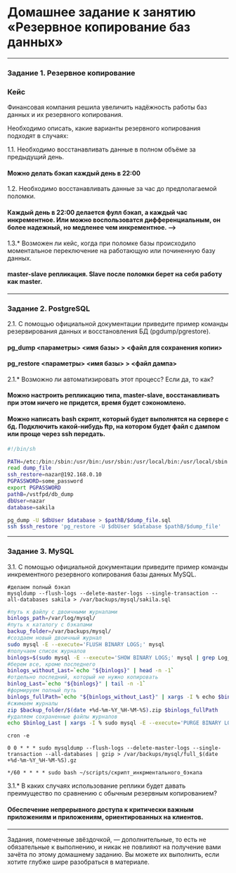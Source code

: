 # Домашнее задание к занятию «Резервное копирование баз данных»

---

### Задание 1. Резервное копирование

### Кейс
Финансовая компания решила увеличить надёжность работы баз данных и их резервного копирования. 

Необходимо описать, какие варианты резервного копирования подходят в случаях: 

1.1. Необходимо восстанавливать данные в полном объёме за предыдущий день.
#### Можно делать бэкап каждый день в 22:00

1.2. Необходимо восстанавливать данные за час до предполагаемой поломки.
#### Каждый день в 22:00 делается фулл бэкап, а каждый час инкрементное. Или можно воспользоватся дифференциальным, он более надежный, но медленее чем инкрементное. -->

1.3.* Возможен ли кейс, когда при поломке базы происходило моментальное переключение на работающую или починенную базу данных.
#### master-slave репликация. Slave после поломки берет на себя работу как master.

---

### Задание 2. PostgreSQL

2.1. С помощью официальной документации приведите пример команды резервирования данных и восстановления БД (pgdump/pgrestore).

#### pg_dump <параметры> <имя базы> > <файл для сохранения копии> 

#### pg_restore <параметры> <имя базы> > <файл дампа>

2.1.* Возможно ли автоматизировать этот процесс? Если да, то как?
 
#### Можно настроить репликацию типа, master-slave, восстанавливать при этом ничего не придется, время будет сэкономлено.

#### Можно написать bash скрипт, который будет выполнятся на сервере с бд. Подключить какой-нибудь ftp, на котором будет файл с дампом или проще через ssh передать. 
```bash
#!/bin/sh

PATH=/etc:/bin:/sbin:/usr/bin:/usr/sbin:/usr/local/bin:/usr/local/sbin
read dump_file
ssh_restore=nazar@192.168.0.10
PGPASSWORD=some_password
export PGPASSWORD
pathB=/vstfpd/db_dump
dbUser=nazar
database=sakila

pg_dump -U $dbUser $database > $pathB/$dump_file.sql
ssh $ssh_restore 'pg_restore -U $dbUser $database $pathB/$dump_file'
```

---

### Задание 3. MySQL

3.1. С помощью официальной документации приведите пример команды инкрементного резервного копирования базы данных MySQL. 
```
#делаем полный бэкап
mysqldump --flush-logs --delete-master-logs --single-transaction --all-databases sakila > /var/backups/mysql/sakila.sql
```
```bash
#путь к файлу с двоичными журналами
binlogs_path=/var/log/mysql/
#путь к каталогу с бэкапами
backup_folder=/var/backups/mysql/
#создаем новый двоичный журнал
sudo mysql -E --execute='FLUSH BINARY LOGS;' mysql
#получаем список журналов
binlogs=$(sudo mysql -E --execute='SHOW BINARY LOGS;' mysql | grep Log_name | sed -e 's/Log_name://g' -e 's/^[[:space:]]*//' -e 's/[[:space:]]*$//')
#берем все, кроме последнего
binlogs_without_Last=`echo "${binlogs}" | head -n -1`
#отдельно последний, который не нужно копировать
binlog_Last=`echo "${binlogs}" | tail -n -1`
#формируем полный путь 
binlogs_fullPath=`echo "${binlogs_without_Last}" | xargs -I % echo $binlogs_path%`
#сжимаем журналы
zip $backup_folder/$(date +%d-%m-%Y_%H-%M-%S).zip $binlogs_fullPath
#удаляем сохраненные файлы журналов
echo $binlog_Last | xargs -I % sudo mysql -E --execute='PURGE BINARY LOGS TO "%";' mysql
```
```
cron -e

0 0 * * * sudo mysqldump --flush-logs --delete-master-logs --single-transaction --all-databases | gzip > /var/backups/mysql/full_$(date +%d-%m-%Y_%H-%M-%S).gz

*/60 * * * * sudo bash ~/scripts/скрипт_инкрментального_бэкапа
```
3.1.* В каких случаях использование реплики будет давать преимущество по сравнению с обычным резервным копированием?

#### Обеспечение непрерывного доступа к критически важным приложениям и приложениям, ориентированных на клиентов.

---

Задания, помеченные звёздочкой, — дополнительные, то есть не обязательные к выполнению, и никак не повлияют на получение вами зачёта по этому домашнему заданию. Вы можете их выполнить, если хотите глубже шире разобраться в материале.
